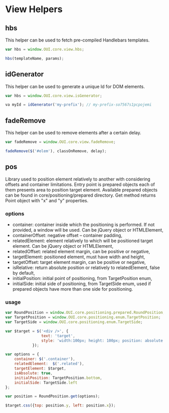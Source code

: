 # View Helpers


## hbs
This helper can be used to fetch pre-compiled Handlebars templates.

```JavaScript
var hbs = window.OUI.core.view.hbs;

hbs(templateName, params);
```

## idGenerator
This helper can be used to generate a unique Id for DOM elements.

```JavaScript
var hbs = window.OUI.core.view.isGenerator;

va myId = idGenerator('my-prefix'); // my-prefix-so7567s1pcpojemi
```

## fadeRemove
This helper can be used to remove elements after a certain delay.

```JavaScript
var fadeRemove = window.OUI.core.view.fadeRemove;

fadeRemove($('#elem'), classOnRemove, delay);
```

## pos
Library used to position element relatively to another with considering offsets and container limitations. 
Entry point is prepared objects each of them presents area to position target element. 
Available prepared objects can be found in core/positioning/prepared directory. 
Get method returns Point object with "x" and "y" properties.

### options
* container: container inside which the positioning is performed. If not provided, a window will be used. Can be jQuery object or HTMLElement,
* containerOffset: negative offset &ndash; container padding,
* relatedElement: element relatively to which will be positioned target element. Can be jQuery object or HTMLElement,
* relatedOffset: related element margin, can be positive or negative,
* targetElement: positioned element, must have width and height,
* targetOffset: target element margin, can be positive or negative,
* isRelative: return absolute position or relatively to relatedElement, false by default,
* initialPosition: initial point of positioning, from TargetPosition enum,
* initialSide: initial side of positioning, from TargetSide enum, used if prepared objects have more than one side for positioning.

### usage
```Javascript
var RoundPosition = window.OUI.core.positioning.prepared.RoundPosition;
var TargetPosition = window.OUI.core.positioning.enum.TargetPosition;
var TargetSide = window.OUI.core.positioning.enum.TargetSide;

var $target = $('<div />', {
				text: 'target',
				style: 'width:100px; height: 100px; position: absolute'
			});

var options = {
    container: $('.container'),
    relatedElement:  $('.related'),
    targetElement: $target,
    isAbsolute: true,
    initialPosition: TargetPosition.bottom,
    initialSide: TargetSide.left
};

var position = RoundPosition.get(options);

$target.css({top: position.y, left: position.x});
```